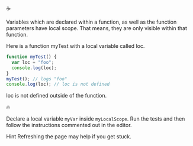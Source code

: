 :coffee:

Variables which are declared within a function, as well as the function parameters have local scope. That means, they are only visible within that function.

Here is a function myTest with a local variable called loc.

```javascript
function myTest() {
  var loc = "foo";
  console.log(loc);
}
myTest(); // logs "foo"
console.log(loc); // loc is not defined
```

loc is not defined outside of the function.

:fire:

Declare a local variable `myVar` inside `myLocalScope`. Run the tests and then follow the instructions commented out in the editor.

Hint
Refreshing the page may help if you get stuck.
